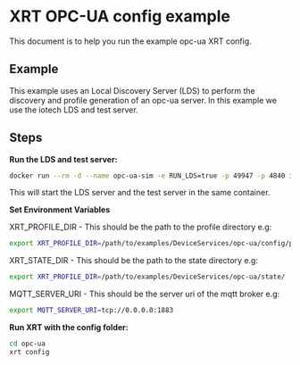 # XRT OPC-UA config example

This document is to help you run the example opc-ua XRT config.

## Example

This example uses an Local Discovery Server (LDS) to perform the discovery and profile generation of an opc-ua server.
In this example we use the iotech LDS and test server.

## Steps

**Run the LDS and test server:**

```bash
docker run --rm -d --name opc-ua-sim -e RUN_LDS=true -p 49947 -p 4840 iotechsys/dev-edgexpert-opc-ua-test-server:1.8.6.dev-x86_64
```

This will start the LDS server and the test server in the same container.

**Set Environment Variables**

XRT_PROFILE_DIR - This should be the path to the profile directory e.g:

```bash
export XRT_PROFILE_DIR=/path/to/examples/DeviceServices/opc-ua/config/profiles/
```

XRT_STATE_DIR - This should be the path to the state directory e.g:

```bash
export XRT_PROFILE_DIR=/path/to/examples/DeviceServices/opc-ua/state/
```

MQTT_SERVER_URI - This should be the server uri of the mqtt broker e.g:

```bash
export MQTT_SERVER_URI=tcp://0.0.0.0:1883
```

**Run XRT with the config folder:**

```bash
cd opc-ua
xrt config
```
